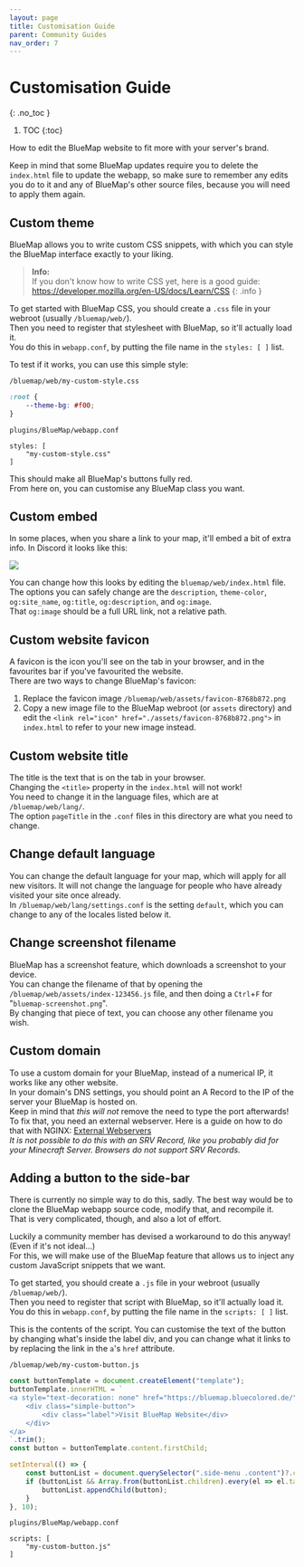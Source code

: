 ```yaml
---
layout: page
title: Customisation Guide
parent: Community Guides
nav_order: 7
---
```


# Customisation Guide
{: .no_toc }

1. TOC 
{:toc}

How to edit the BlueMap website to fit more with your server's brand.

Keep in mind that some BlueMap updates require you to delete the `index.html` file to update the webapp, so make sure to remember any edits you do to it and any of BlueMap's other source files, because you will need to apply them again.

## Custom theme
BlueMap allows you to write custom CSS snippets, with which you can style the BlueMap interface exactly to your liking.

> **Info:**  
> If you don't know how to write CSS yet, here is a good guide: https://developer.mozilla.org/en-US/docs/Learn/CSS
{: .info }

To get started with BlueMap CSS, you should create a `.css` file in your webroot (usually `/bluemap/web/`).\
Then you need to register that stylesheet with BlueMap, so it'll actually load it.\
You do this in `webapp.conf`, by putting the file name in the `styles: [ ]` list.

To test if it works, you can use this simple style:

`/bluemap/web/my-custom-style.css`
```css
:root {
	--theme-bg: #f00;
}
```
`plugins/BlueMap/webapp.conf`
```hocon
styles: [
	"my-custom-style.css"
]
```
This should make all BlueMap's buttons fully red.\
From here on, you can customise any BlueMap class you want.

## Custom embed
In some places, when you share a link to your map, it'll embed a bit of extra info. In Discord it looks like this:

![](https://cdn.discordapp.com/attachments/803532169955508234/1130485215232544899/image.png)

You can change how this looks by editing the `bluemap/web/index.html` file.\
The options you can safely change are the `description`, `theme-color`, `og:site_name`, `og:title`, `og:description`, and `og:image`.\
That `og:image` should be a full URL link, not a relative path.

## Custom website favicon
A favicon is the icon you'll see on the tab in your browser, and in the favourites bar if you've favourited the website.\
There are two ways to change BlueMap's favicon:
1. Replace the favicon image `/bluemap/web/assets/favicon-8768b872.png`
2. Copy a new image file to the BlueMap webroot (or `assets` directory) and edit the `<link rel="icon" href="./assets/favicon-8768b872.png">` in `index.html` to refer to your new image instead.

## Custom website title
The title is the text that is on the tab in your browser.\
Changing the `<title>` property in the `index.html` will not work!\
You need to change it in the language files, which are at `/bluemap/web/lang/`.\
The option `pageTitle` in the `.conf` files in this directory are what you need to change.

## Change default language
You can change the default language for your map, which will apply for all new visitors. It will not change the language for people who have already visited your site once already.\
In `/bluemap/web/lang/settings.conf` is the setting `default`, which you can change to any of the locales listed below it.

## Change screenshot filename
BlueMap has a screenshot feature, which downloads a screenshot to your device.\
You can change the filename of that by opening the `/bluemap/web/assets/index-123456.js` file, and then doing a `Ctrl`+`F` for "`bluemap-screenshot.png`".\
By changing that piece of text, you can choose any other filename you wish.

## Custom domain
To use a custom domain for your BlueMap, instead of a numerical IP, it works like any other website.\
In your domain's DNS settings, you should point an A Record to the IP of the server your BlueMap is hosted on.\
Keep in mind that _this will not_ remove the need to type the port afterwards!\
To fix that, you need an external webserver. Here is a guide on how to do that with NGINX: [External Webservers]({{site.baseurl}}/wiki/webserver/NginxProxy.html)\
_It is not possible to do this with an SRV Record, like you probably did for your Minecraft Server. Browsers do not support SRV Records._

## Adding a button to the side-bar
There is currently no simple way to do this, sadly. The best way would be to clone the BlueMap webapp source code, modify that, and recompile it.\
That is very complicated, though, and also a lot of effort.

Luckily a community member has devised a workaround to do this anyway! (Even if it's not ideal...)\
For this, we will make use of the BlueMap feature that allows us to inject any custom JavaScript snippets that we want.

To get started, you should create a `.js` file in your webroot (usually `/bluemap/web/`).\
Then you need to register that script with BlueMap, so it'll actually load it.\
You do this in `webapp.conf`, by putting the file name in the `scripts: [ ]` list.

This is the contents of the script. You can customise the text of the button by changing what's inside the label div, and you can change what it links to by replacing the link in the `a`'s `href` attribute.

`/bluemap/web/my-custom-button.js`
```js
const buttonTemplate = document.createElement("template");
buttonTemplate.innerHTML = `
<a style="text-decoration: none" href="https://bluemap.bluecolored.de/">
	<div class="simple-button">
		<div class="label">Visit BlueMap Website</div>
	</div>
</a>
`.trim();
const button = buttonTemplate.content.firstChild;

setInterval(() => {
	const buttonList = document.querySelector(".side-menu .content")?.children.item(0);
	if (buttonList && Array.from(buttonList.children).every(el => el.tagName === "HR" || el.className === "simple-button")) {
		buttonList.appendChild(button);
	}
}, 10);
```

`plugins/BlueMap/webapp.conf`
```hocon
scripts: [
	"my-custom-button.js"
]
```
